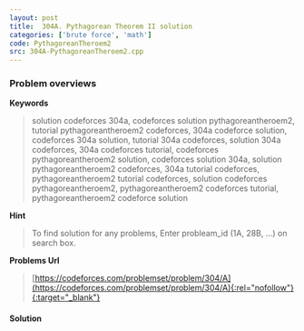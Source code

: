 ```yaml
---
layout: post
title:  304A. Pythagorean Theorem II solution
categories: ['brute force', 'math']
code: PythagoreanTheroem2
src: 304A-PythagoreanTheroem2.cpp
---
```

### **Problem overviews**

**Keywords**
> solution codeforces 304a, codeforces solution pythagoreantheroem2, tutorial pythagoreantheroem2 codeforces, 304a codeforce solution, codeforces 304a solution, tutorial 304a codeforces, solution 304a codeforces, 304a codeforces tutorial, codeforces pythagoreantheroem2 solution, codeforces solution 304a, solution pythagoreantheroem2 codeforces, 304a tutorial codeforces, pythagoreantheroem2 tutorial codeforces, solution codeforces pythagoreantheroem2, pythagoreantheroem2 codeforces tutorial, pythagoreantheroem2 codeforce solution

**Hint**
> To find solution for any problems, Enter probleam_id (1A, 28B, ...) on search box. 

**Problems Url**
> [https://codeforces.com/problemset/problem/304/A](https://codeforces.com/problemset/problem/304/A){:rel="nofollow"}{:target="_blank"}

#### **Solution**



